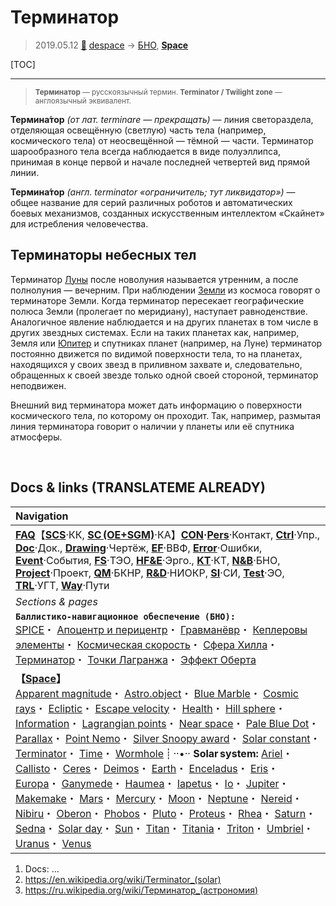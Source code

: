 # Терминатор
> 2019.05.12 [🚀](../index/index.md) [despace](index.md) → [БНО](nnb.md), **[Space](index.md)**

[TOC]

---

> <small>**Терминатор** — русскоязычный термин. **Terminator / Twilight zone** — англоязычный эквивалент.</small>

**Термина́тор** *(от лат. terminare — прекращать)* — линия светораздела, отделяющая освещённую (светлую) часть тела (например, космического тела) от неосвещённой — тёмной — части. Терминатор шарообразного тела всегда наблюдается в виде полуэллипса, принимая в конце первой и начале последней четвертей вид прямой линии.

**Термина́тор** *(англ. terminator «ограничитель; тут ликвидатор»)* — общее название для серий различных роботов и автоматических боевых механизмов, созданных искусственным интеллектом «Скайнет» для истребления человечества.



## Терминаторы небесных тел
Терминатор [Луны](moon.md) после новолуния называется утренним, а после полнолуния — вечерним. При наблюдении [Земли](earth.md) из космоса говорят о терминаторе Земли. Когда терминатор пересекает географические полюса Земли (пролегает по меридиану), наступает равноденствие. Аналогичное явление наблюдается и на других планетах в том числе в других звездных системах. Если на таких планетах как, например, Земля или [Юпитер](jupiter.md) и спутниках планет (например, на Луне) терминатор постоянно движется по видимой поверхности тела, то на планетах, находящихся у своих звезд в приливном захвате и, следовательно, обращенных к своей звезде только одной своей стороной, терминатор неподвижен.

Внешний вид терминатора может дать информацию о поверхности космического тела, по которому он проходит. Так, например, размытая линия терминатора говорит о наличии у планеты или её спутника атмосферы.



<p style="page-break-after:always"> </p>

## Docs & links (TRANSLATEME ALREADY)
|Navigation|
|:--|
|**[FAQ](faq.md)**【**[SCS](scs.md)**·КК, **[SC (OE+SGM)](sc.md)**·КА】**[CON](contact.md)·[Pers](person.md)**·Контакт, **[Ctrl](control.md)**·Упр., **[Doc](doc.md)**·Док., **[Drawing](drawing.md)**·Чертёж, **[EF](ef.md)**·ВВФ, **[Error](error.md)**·Ошибки, **[Event](event.md)**·События, **[FS](fs.md)**·ТЭО, **[HF&E](hfe.md)**·Эрго., **[KT](kt.md)**·КТ, **[N&B](nnb.md)**·БНО, **[Project](project.md)**·Проект, **[QM](qm.md)**·БКНР, **[R&D](rnd.md)**·НИОКР, **[SI](si.md)**·СИ, **[Test](test.md)**·ЭО, **[TRL](trl.md)**·УГТ, **[Way](way.md)**·Пути|
|*Sections & pages*|
|**`Баллистико‑навигационное обеспечение (БНО):`**<br> [SPICE](spice.md)・ [Апоцентр и перицентр](apopericentre.md)・ [Гравманёвр](gravass.md)・ [Кеплеровы элементы](keplerian.md)・ [Космическая скорость](esc_vel.md)・ [Сфера Хилла](hill_sphere.md)・ [Терминатор](terminator.md)・ [Точки Лагранжа](l_points.md)・ [Эффект Оберта](oberth_eff.md)|
|**【[Space](index.md)】**<br> [Apparent magnitude](app_mag.md)・ [Astro.object](aob.md)・ [Blue Marble](earth.md)・ [Cosmic rays](ion_rad.md)・ [Ecliptic](ecliptic.md)・ [Escape velocity](esc_vel.md)・ [Health](health.md)・ [Hill sphere](hill_sphere.md)・ [Information](info.md)・ [Lagrangian points](l_points.md)・ [Near space](near_space.md)・ [Pale Blue Dot](earth.md)・ [Parallax](parallax.md)・ [Point Nemo](earth.md)・ [Silver Snoopy award](silver_snoopy_award.md)・ [Solar constant](solar_const.md)・ [Terminator](terminator.md)・ [Time](time.md)・ [Wormhole](wormhole.md) ┊ ··•·· **Solar system:** [Ariel](ariel.md)・ [Callisto](callisto.md)・ [Ceres](ceres.md)・ [Deimos](deimos.md)・ [Earth](earth.md)・ [Enceladus](enceladus.md)・ [Eris](eris.md)・ [Europa](europa.md)・ [Ganymede](ganymede.md)・ [Haumea](haumea.md)・ [Iapetus](iapetus.md)・ [Io](io.md)・ [Jupiter](jupiter.md)・ [Makemake](makemake.md)・ [Mars](mars.md)・ [Mercury](mercury.md)・ [Moon](moon.md)・ [Neptune](neptune.md)・ [Nereid](nereid.md)・ [Nibiru](nibiru.md)・ [Oberon](oberon.md)・ [Phobos](phobos.md)・ [Pluto](pluto.md)・ [Proteus](proteus.md)・ [Rhea](rhea.md)・ [Saturn](saturn.md)・ [Sedna](sedna.md)・ [Solar day](solar_day.md)・ [Sun](sun.md)・ [Titan](titan.md)・ [Titania](titania.md)・ [Triton](triton.md)・ [Umbriel](umbriel.md)・ [Uranus](uranus.md)・ [Venus](venus.md)|

   1. Docs: …
   1. <https://en.wikipedia.org/wiki/Terminator_(solar)>
   1. <https://ru.wikipedia.org/wiki/Терминатор_(астрономия)>
